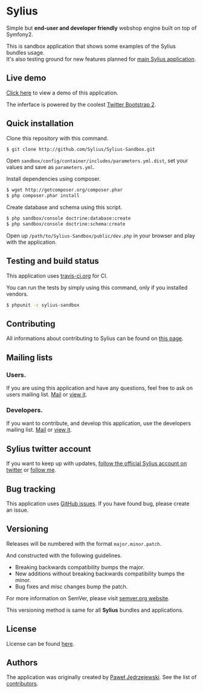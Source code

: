 Sylius
======

Simple but **end-user and developer friendly** webshop engine built on top of Symfony2.

This is sandbox application that shows some examples of the Sylius bundles usage.  
It's also testing ground for new features planned for [main Sylius application](http://github.com/Sylius/Sylius).

Live demo
---------

[Click here](http://sylius.org/sandbox) to view a demo of this application.

The inferface is powered by the coolest [Twitter Bootstrap 2](http://twitter.github.com/bootstrap).

Quick installation
------------------

Clone this repository with this command.

``` bash
$ git clone http://github.com/Sylius/Sylius-Sandbox.git
```

Open `sandbox/config/container/includes/parameters.yml.dist`, set your values and save as `parameters.yml`.

Install dependencies using composer.

``` bash
$ wget http://getcomposer.org/composer.phar
$ php composer.phar install
```

Create database and schema using this script.

``` bash
$ php sandbox/console doctrine:database:create
$ php sandbox/console doctrine:schema:create
```

Open up ``/path/to/Sylius-Sandbox/public/dev.php`` in your browser and play with the application.


Testing and build status
------------------------

This application uses [travis-ci.org](http://travis-ci.org/Sylius/SyliusAssortmentBundle) for CI.

You can run the tests by simply using this command, only if you installed vendors.

``` bash
$ phpunit -c sylius-sandbox
```

Contributing
------------

All informations about contributing to Sylius can be found on [this page](http://sylius.readthedocs.org/en/latest/contributing/index.html).

Mailing lists
-------------

### Users.

If you are using this application and have any questions, feel free to ask on users mailing list.
[Mail](mailto:sylius@googlegroups.com) or [view it](http://groups.google.com/group/sylius).

### Developers.

If you want to contribute, and develop this application, use the developers mailing list.
[Mail](mailto:sylius-dev@googlegroups.com) or [view it](http://groups.google.com/group/sylius-dev).

Sylius twitter account
----------------------

If you want to keep up with updates, [follow the official Sylius account on twitter](http://twitter.com/_Sylius)
or [follow me](http://twitter.com/pjedrzejewski).

Bug tracking
------------

This application uses [GitHub issues](https://github.com/Sylius/Sylius-Sandbox/issues).
If you have found bug, please create an issue.

Versioning
----------

Releases will be numbered with the format `major.minor.patch`.

And constructed with the following guidelines.

* Breaking backwards compatibility bumps the major.
* New additions without breaking backwards compatibility bumps the minor.
* Bug fixes and misc changes bump the patch.

For more information on SemVer, please visit [semver.org website](http://semver.org/).

This versioning method is same for all **Sylius** bundles and applications.

License
-------

License can be found [here](https://github.com/Sylius/Sylius-Sandbox/blob/master/LICENSE).

Authors
-------

The application was originally created by [Paweł Jędrzejewski](http://pjedrzejewski.com).
See the list of [contributors](https://github.com/Sylius/Sylius-Sandbox/contributors).

